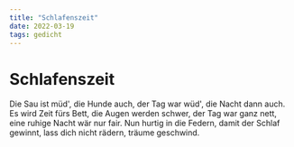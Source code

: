 ```yaml
---
title: "Schlafenszeit"
date: 2022-03-19
tags: gedicht
---
```

# Schlafenszeit

Die Sau ist müd',
die Hunde auch,
der Tag war wüd',
die Nacht dann auch.
Es wird Zeit fürs Bett,
die Augen werden schwer,
der Tag war ganz nett,
eine ruhige Nacht wär nur fair.
Nun hurtig in die Federn,
damit der Schlaf gewinnt,
lass dich nicht rädern,
träume geschwind.
